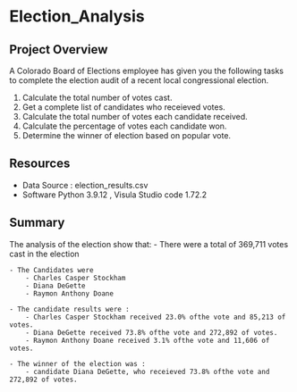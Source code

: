 # Election_Analysis


## Project Overview
 A Colorado Board of Elections employee has given you the following tasks to complete the election audit of a recent local congressional election.

 1. Calculate the total number of votes cast.
 2. Get a complete list of candidates who receieved votes.
 3. Calculate the total number of votes each candidate received.
 4. Calculate the percentage of votes each candidate won.
 5. Determine the winner of election based on popular vote.


 ## Resources
 - Data Source : election_results.csv
 - Software Python 3.9.12 , Visula Studio code 1.72.2

 ## Summary
 The analysis of the election show that:
    - There were a total of 369,711 votes cast in the election

    - The Candidates were
        - Charles Casper Stockham 
        - Diana DeGette
        - Raymon Anthony Doane

    - The candidate results were :
        - Charles Casper Stockham received 23.0% ofthe vote and 85,213 of votes.
        - Diana DeGette received 73.8% ofthe vote and 272,892 of votes.
        - Raymon Anthony Doane received 3.1% ofthe vote and 11,606 of votes.
    
    - The winner of the election was :
        - candidate Diana DeGette, who receieved 73.8% ofthe vote and 272,892 of votes.

